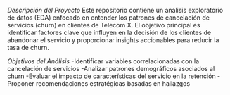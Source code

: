 *Descripción del Proyecto*
Este repositorio contiene un análisis exploratorio de datos (EDA) enfocado en entender los patrones de cancelación de servicios (churn) en clientes de Telecom X. El objetivo principal es identificar factores clave que influyen en la decisión de los clientes de abandonar el servicio y proporcionar insights accionables para reducir la tasa de churn.

*Objetivos del Análisis*
-Identificar variables correlacionadas con la cancelación de servicios
-Analizar patrones demográficos asociados al churn
-Evaluar el impacto de características del servicio en la retención
-Proponer recomendaciones estratégicas basadas en hallazgos
